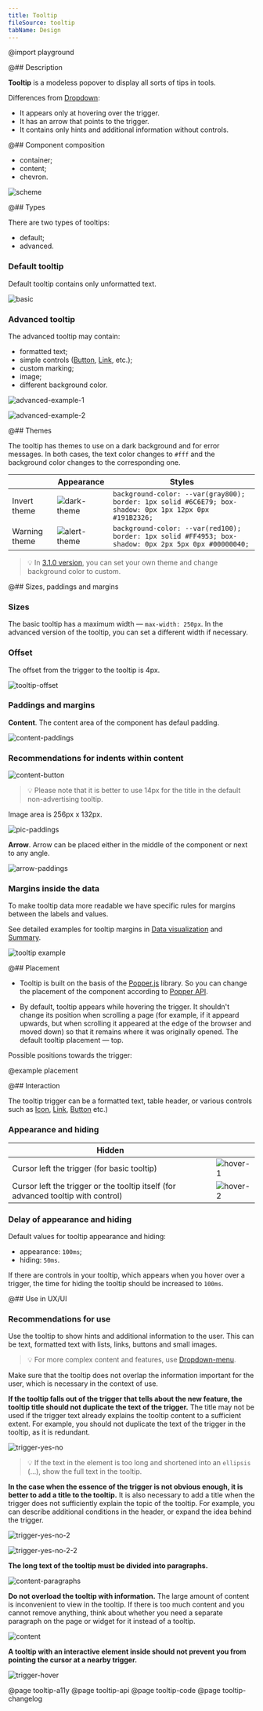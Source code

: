 ```yaml
---
title: Tooltip
fileSource: tooltip
tabName: Design
---
```


@import playground

@## Description

**Tooltip** is a modeless popover to display all sorts of tips in tools.

Differences from [Dropdown](/components/dropdown/):

- It appears only at hovering over the trigger.
- It has an arrow that points to the trigger.
- It contains only hints and additional information without controls.

@## Component composition

- container;
- content;
- chevron.

![scheme](static/tooltip-scheme.png)

@## Types

There are two types of tooltips:

- default;
- advanced.

### Default tooltip

Default tooltip contains only unformatted text.

![basic](static/tooltip-basic.png)

### Advanced tooltip

The advanced tooltip may contain:

- formatted text;
- simple controls ([Button](/components/button/), [Link](/components/link/), etc.);
- custom marking;
- image;
- different background color.

![advanced-example-1](static/tooltip-advanced.png)

![advanced-example-2](static/tooltip-advanced-2.png)

@## Themes

The tooltip has themes to use on a dark background and for error messages. In both cases, the text color changes to `#fff` and the background color changes to the corresponding one.

|               | Appearance                             | Styles                                                                                                 |
| ------------- | -------------------------------------- | ------------------------------------------------------------------------------------------------------ |
| Invert theme  | ![dark-theme](static/dark-theme.png)   | `background-color: --var(gray800); border: 1px solid #6C6E79; box-shadow: 0px 1px 12px 0px #191B2326;` |
| Warning theme | ![alert-theme](static/alert-theme.png) | `background-color: --var(red100); border: 1px solid #FF4953; box-shadow: 0px 2px 5px 0px #00000040;`   |

> 💡 In [3.1.0 version](http://i.semrush.com/components/tooltip/#Changelog), you can set your own theme and change background color to custom.

@## Sizes, paddings and margins

### Sizes

The basic tooltip has a maximum width — `max-width: 250px`. In the advanced version of the tooltip, you can set a different width if necessary.

### Offset

The offset from the trigger to the tooltip is 4px.

![tooltip-offset](static/tooltip-offset.png)

### Paddings and margins

**Content**. The content area of the component has defaul padding.

![content-paddings](static/tooltip-content-paddings.png)

### Recommendations for indents within content

![content-button](static/tooltip-button.png)

> 💡 Please note that it is better to use 14px for the title in the default non-advertising tooltip.

Image area is 256px х 132px.

![pic-paddings](static/tooltip-pic-paddings.png)

**Arrow**. Arrow can be placed either in the middle of the component or next to any angle.

![arrow-paddings](static/tooltip-arrow-paddings.png)

### Margins inside the data

To make tooltip data more readable we have specific rules for margins between the labels and values.

See detailed examples for tooltip margins in [Data visualization](/data-display/chart/#ac9830) and [Summary](/patterns/summary/#a16f52).

![tooltip example](static/tooltip-margins.png)

@## Placement

- Tooltip is built on the basis of the [Popper.js](https://popper.js.org/) library. So you can change the placement of the component according to [Popper API](/utils/popper/popper-api/).

- By default, tooltip appears while hovering the trigger. It shouldn't change its position when scrolling a page (for example, if it appeard upwards, but when scrolling it appeared at the edge of the browser and moved down) so that it remains where it was originally opened. The default tooltip placement — top.

Possible positions towards the trigger:

@example placement

@## Interaction

The tooltip trigger can be a formatted text, table header, or various controls such as [Icon](/style/icon/), [Link](/components/link/), [Button](/components/button/) etc.)

### Appearance and hiding

| Hidden                                                                            |                                |
| --------------------------------------------------------------------------------- | ------------------------------ |
| Cursor left the trigger (for basic tooltip)                                       | ![hover-1](static/hover-1.png) |
| Cursor left the trigger or the tooltip itself (for advanced tooltip with control) | ![hover-2](static/hover-2.png) |

### Delay of appearance and hiding

Default values for tooltip appearance and hiding:

- appearance: `100ms`;
- hiding: `50ms`.

If there are controls in your tooltip, which appears when you hover over a trigger, the time for hiding the tooltip should be increased to `100ms`.

@## Use in UX/UI

### Recommendations for use

Use the tooltip to show hints and additional information to the user. This can be text, formatted text with lists, links, buttons and small images.

> 💡 For more complex content and features, use [Dropdown-menu](/components/dropdown-menu/).

Make sure that the tooltip does not overlap the information important for the user, which is necessary in the context of use.

**If the tooltip falls out of the trigger that tells about the new feature, the tooltip title should not duplicate the text of the trigger.** The title may not be used if the trigger text already explains the tooltip content to a sufficient extent. For example, you should not duplicate the text of the trigger in the tooltip, as it is redundant.

![trigger-yes-no](static/tooltip-trigger-yes-no.png)

> 💡 If the text in the element is too long and shortened into an `ellipsis` (...), show the full text in the tooltip.

**In the case when the essence of the trigger is not obvious enough, it is better to add a title to the tooltip.** It is also necessary to add a title when the trigger does not sufficiently explain the topic of the tooltip. For example, you can describe additional conditions in the header, or expand the idea behind the trigger.

![trigger-yes-no-2](static/tooltip-trigger2-yes-no.png)

![trigger-yes-no-2-2](static/tooltip-trigger2-2-yes-no.png)

**The long text of the tooltip must be divided into paragraphs.**

![content-paragraphs](static/tooltip-text-yes-no.png)

**Do not overload the tooltip with information.** The large amount of content is inconvenient to view in the tooltip. If there is too much content and you cannot remove anything, think about whether you need a separate paragraph on the page or widget for it instead of a tooltip.

![content](static/tooltip-content-yes-no.png)

**A tooltip with an interactive element inside should not prevent you from pointing the cursor at a nearby trigger.**

![trigger-hover](static/tooltip-hover-yes-no.png)

@page tooltip-a11y
@page tooltip-api
@page tooltip-code
@page tooltip-changelog
